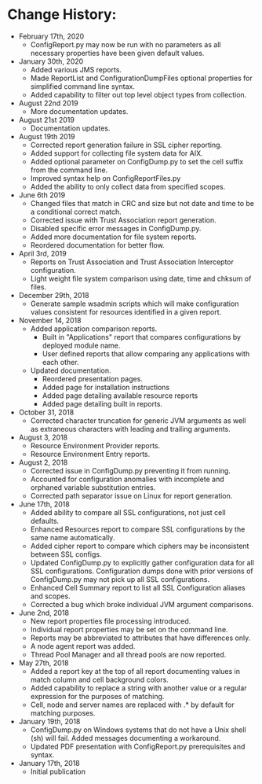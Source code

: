 # Change History:

- February 17th, 2020
  - ConfigReport.py may now be run with no parameters as all necessary properties have been given default values.
- January 30th, 2020
  - Added various JMS reports.
  - Made ReportList and ConfigurationDumpFiles optional properties for simplified command line syntax.
  - Added capability to filter out top level object types from collection. 
- August 22nd 2019
  - More documentation updates. 
- August 21st 2019
  - Documentation updates. 
- August 19th 2019
  - Corrected report generation failure in SSL cipher reporting.
  - Added support for collecting file system data for AIX.
  - Added optional parameter on ConfigDump.py to set the cell suffix from the command line.
  - Improved syntax help on ConfigReportFiles.py
  - Added the ability to only collect data from specified scopes.
- June 6th 2019
  - Changed files that match in CRC and size but not date and time to be a conditional correct match.
  - Corrected issue with Trust Association report generation.
  - Disabled specific error messages in ConfigDump.py.
  - Added more documentation for file system reports.
  - Reordered documentation for better flow.
- April 3rd, 2019
  - Reports on Trust Association and Trust Association Interceptor configuration.
  - Light weight file system comparison using date, time and chksum of files.
- December 29th, 2018
  - Generate sample wsadmin scripts which will make configuration values consistent for resources identified in a given report. 
- November 14, 2018
  - Added application comparison reports.
    - Built in "Applications" report that compares configurations by deployed module name.
    - User defined reports that allow comparing any applications with each other.
  - Updated documentation.
    - Reordered presentation pages.
    - Added page for installation instructions
    - Added page detailing available resource reports
    - Added page detailing built in reports. 
- October 31, 2018
  - Corrected character truncation for generic JVM arguments as well as extraneous characters with leading and trailing arguments. 
- August 3, 2018
  - Resource Environment Provider reports.
  - Resource Environment Entry reports.
- August 2, 2018
  - Corrected issue in ConfigDump.py preventing it from running. 
  - Accounted for configuration anomalies with incomplete and orphaned variable substitution entries.
  - Corrected path separator issue on Linux for report generation.
- June 17th, 2018
  - Added ability to compare all SSL configurations, not just cell defaults.
  - Enhanced Resources report to compare SSL configurations by the same name automatically.
  - Added cipher report to compare which ciphers may be inconsistent between SSL configs.
  - Updated ConfigDump.py to explicitly gather configuration data for all SSL configurations. Configuration dumps done with prior versions of ConfigDump.py may not pick up all SSL configurations.
  - Enhanced Cell Summary report to list all SSL Configuration aliases and scopes.
  - Corrected a bug which broke individual JVM argument comparisons.
- June 2nd, 2018
  - New report properties file processing introduced.
  - Individual report properties may be set on the command line.
  - Reports may be abbreviated to attributes that have differences only.
  - A node agent report was added.
  - Thread Pool Manager and all thread pools are now reported.
- May 27th, 2018
  - Added a report key at the top of all report documenting values in match column and cell background colors.
  - Added capability to replace a string with another value or a regular expression for the purposes of matching.
  - Cell, node and server names are replaced with .* by default for matching purposes.
- January 19th, 2018
  - ConfigDump.py on Windows systems that do not have a Unix shell (sh) will fail. Added messages documenting a workaround.
  - Updated PDF presentation with ConfigReport.py prerequisites and syntax.
- January 17th, 2018
  - Initial publication
